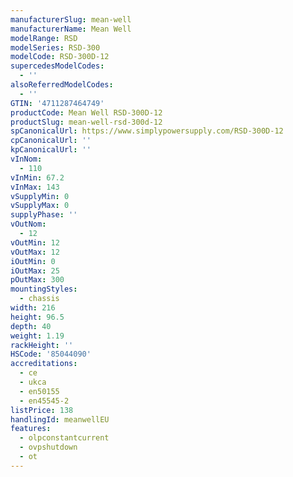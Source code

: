 ```yaml
---
manufacturerSlug: mean-well
manufacturerName: Mean Well
modelRange: RSD
modelSeries: RSD-300
modelCode: RSD-300D-12
supercedesModelCodes:
  - ''
alsoReferredModelCodes:
  - ''
GTIN: '4711287464749'
productCode: Mean Well RSD-300D-12
productSlug: mean-well-rsd-300d-12
spCanonicalUrl: https://www.simplypowersupply.com/RSD-300D-12
cpCanonicalUrl: ''
kpCanonicalUrl: ''
vInNom:
  - 110
vInMin: 67.2
vInMax: 143
vSupplyMin: 0
vSupplyMax: 0
supplyPhase: ''
vOutNom:
  - 12
vOutMin: 12
vOutMax: 12
iOutMin: 0
iOutMax: 25
pOutMax: 300
mountingStyles:
  - chassis
width: 216
height: 96.5
depth: 40
weight: 1.19
rackHeight: ''
HSCode: '85044090'
accreditations:
  - ce
  - ukca
  - en50155
  - en45545-2
listPrice: 138
handlingId: meanwellEU
features:
  - olpconstantcurrent
  - ovpshutdown
  - ot
---
```

